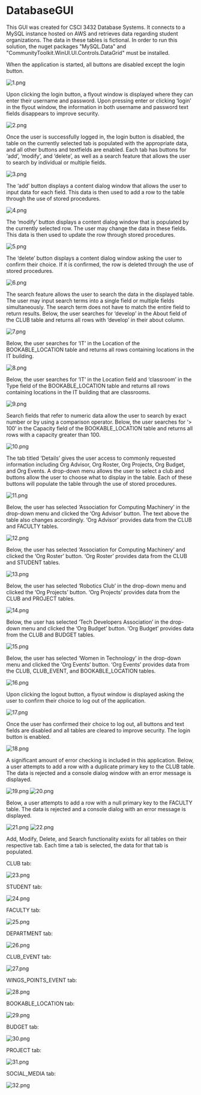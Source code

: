 # DatabaseGUI
This GUI was created for CSCI 3432 Database Systems. It connects to a MySQL instance hosted on AWS and retrieves data regarding student organizations. The data in these tables is fictional. In order to run this solution, the nuget packages "MySQL.Data" and "CommunityToolkit.WinUI.UI.Controls.DataGrid" must be installed. 

When the application is started, all buttons are disabled except the login button. 

![1.png](https://github.com/howardks/DatabaseGUI/blob/master/Screenshots/1.png?raw=true)

Upon clicking the login button, a flyout window is displayed where they can enter their username and password. Upon pressing enter or clicking ‘login’ in the flyout window, the information in both username and password text fields disappears to improve security. 

![2.png](https://github.com/howardks/DatabaseGUI/blob/master/Screenshots/2.png?raw=true)

Once the user is successfully logged in, the login button is disabled, the table on the currently selected tab is populated with the appropriate data, and all other buttons and textfields are enabled. Each tab has buttons for ‘add’, ‘modify’, and ‘delete’, as well as a search feature that allows the user to search by individual or multiple fields. 

![3.png](https://github.com/howardks/DatabaseGUI/blob/master/Screenshots/3.png?raw=true)

The ‘add’ button displays a content dialog window that allows the user to input data for each field. This data is then used to add a row to the table through the use of stored procedures. 

![4.png](https://github.com/howardks/DatabaseGUI/blob/master/Screenshots/4.png?raw=true)

The ‘modify’ button displays a content dialog window that is populated by the currently selected row. The user may change the data in these fields. This data is then used to update the row through stored procedures. 

![5.png](https://github.com/howardks/DatabaseGUI/blob/master/Screenshots/5.png?raw=true)

The ‘delete’ button displays a content dialog window asking the user to confirm their choice. If it is confirmed, the row is deleted through the use of stored procedures. 

![6.png](https://github.com/howardks/DatabaseGUI/blob/master/Screenshots/6.png?raw=true)

The search feature allows the user to search the data in the displayed table. The user may input search terms into a single field or multiple fields simultaneously. The search term does not have to match the entire field to return results. Below, the user searches for ‘develop’ in the About field of the CLUB table and returns all rows with ‘develop’ in their about column. 

![7.png](https://github.com/howardks/DatabaseGUI/blob/master/Screenshots/7.png?raw=true)

Below, the user searches for ‘IT’ in the Location of the BOOKABLE_LOCATION table and returns all rows containing locations in the IT building. 

![8.png](https://github.com/howardks/DatabaseGUI/blob/master/Screenshots/8.png?raw=true)

Below, the user searches for ‘IT’ in the Location field and ‘classroom’ in the Type field of the BOOKABLE_LOCATION table and returns all rows containing locations in the IT building that are classrooms.

![9.png](https://github.com/howardks/DatabaseGUI/blob/master/Screenshots/9.png?raw=true)

Search fields that refer to numeric data allow the user to search by exact number or by using a comparison operator. Below, the user searches for ‘> 100’ in the Capacity field of the BOOKABLE_LOCATION table and returns all rows with a capacity greater than 100. 

![10.png](https://github.com/howardks/DatabaseGUI/blob/master/Screenshots/10.png?raw=true)

The tab titled ‘Details’ gives the user access to commonly requested information including Org Advisor, Org Roster, Org Projects, Org Budget, and Org Events.  A drop-down menu allows the user to select a club and buttons allow the user to choose what to display in the table. Each of these buttons will populate the table through the use of stored procedures.

![11.png](https://github.com/howardks/DatabaseGUI/blob/master/Screenshots/11.png?raw=true)

Below, the user has selected ‘Association for Computing Machinery’ in the drop-down menu and clicked the ‘Org Advisor’ button. The text above the table also changes accordingly. ‘Org Advisor’ provides data from the CLUB and FACULTY tables. 

![12.png](https://github.com/howardks/DatabaseGUI/blob/master/Screenshots/12.png?raw=true)

Below, the user has selected ‘Association for Computing Machinery’ and clicked the ‘Org Roster’ button. ‘Org Roster’ provides data from the CLUB and STUDENT tables. 

![13.png](https://github.com/howardks/DatabaseGUI/blob/master/Screenshots/13.png?raw=true)

Below, the user has selected ‘Robotics Club’ in the drop-down menu and clicked the ‘Org Projects’ button. ‘Org Projects’ provides data from the CLUB and PROJECT tables. 

![14.png](https://github.com/howardks/DatabaseGUI/blob/master/Screenshots/14.png?raw=true)

Below, the user has selected ‘Tech Developers Association’ in the drop-down menu and clicked the ‘Org Budget’ button. ‘Org Budget’ provides data from the CLUB and BUDGET tables. 

![15.png](https://github.com/howardks/DatabaseGUI/blob/master/Screenshots/15.png?raw=true)

Below, the user has selected ‘Women in Technology’ in the drop-down menu and clicked the ‘Org Events’ button. ‘Org Events’ provides data from the CLUB, CLUB_EVENT, and BOOKABLE_LOCATION tables. 

![16.png](https://github.com/howardks/DatabaseGUI/blob/master/Screenshots/16.png?raw=true)

Upon clicking the logout button, a flyout window is displayed asking the user to confirm their choice to log out of the application. 

![17.png](https://github.com/howardks/DatabaseGUI/blob/master/Screenshots/17.png?raw=true)

Once the user has confirmed their choice to log out, all buttons and text fields are disabled and all tables are cleared to improve security. The login button is enabled. 

![18.png](https://github.com/howardks/DatabaseGUI/blob/master/Screenshots/18.png?raw=true)

A significant amount of error checking is included in this application. Below, a user attempts to add a row with a duplicate primary key to the CLUB table. The data is rejected and a console dialog window with an error message is displayed. 

![19.png](https://github.com/howardks/DatabaseGUI/blob/master/Screenshots/19.png?raw=true)
![20.png](https://github.com/howardks/DatabaseGUI/blob/master/Screenshots/20.png?raw=true)

Below, a user attempts to add a row with a null primary key to the FACULTY table. The data is rejected and a console dialog with an error message is displayed. 

![21.png](https://github.com/howardks/DatabaseGUI/blob/master/Screenshots/21.png?raw=true)
![22.png](https://github.com/howardks/DatabaseGUI/blob/master/Screenshots/22.png?raw=true)

Add, Modify, Delete, and Search functionality exists for all tables on their respective tab. Each time a tab is selected, the data for that tab is populated. 

CLUB tab:

![23.png](https://github.com/howardks/DatabaseGUI/blob/master/Screenshots/23.png?raw=true)

STUDENT tab:

![24.png](https://github.com/howardks/DatabaseGUI/blob/master/Screenshots/24.png?raw=true)

FACULTY tab:

![25.png](https://github.com/howardks/DatabaseGUI/blob/master/Screenshots/25.png?raw=true)

DEPARTMENT tab:

![26.png](https://github.com/howardks/DatabaseGUI/blob/master/Screenshots/26.png?raw=true)

CLUB_EVENT tab:

![27.png](https://github.com/howardks/DatabaseGUI/blob/master/Screenshots/27.png?raw=true)

WINGS_POINTS_EVENT tab:

![28.png](https://github.com/howardks/DatabaseGUI/blob/master/Screenshots/28.png?raw=true)

BOOKABLE_LOCATION tab:

![29.png](https://github.com/howardks/DatabaseGUI/blob/master/Screenshots/29.png?raw=true)

BUDGET tab:

![30.png](https://github.com/howardks/DatabaseGUI/blob/master/Screenshots/30.png?raw=true)

PROJECT tab:

![31.png](https://github.com/howardks/DatabaseGUI/blob/master/Screenshots/31.png?raw=true)

SOCIAL_MEDIA tab:

![32.png](https://github.com/howardks/DatabaseGUI/blob/master/Screenshots/32.png?raw=true)
